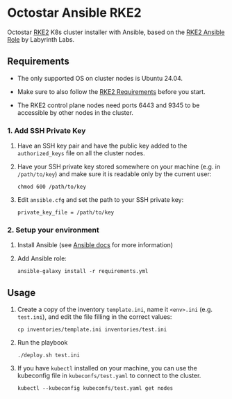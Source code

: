 # Octostar Ansible RKE2

Octostar [RKE2](https://docs.rke2.io/) K8s cluster installer with Ansible, based on the [RKE2 Ansible Role](https://github.com/lablabs/ansible-role-rke2) by Labyrinth Labs.

## Requirements

* The only supported OS on cluster nodes is Ubuntu 24.04.

* Make sure to also follow the [RKE2 Requirements](https://docs.rke2.io/install/requirements) before you start.

* The RKE2 control plane nodes need ports 6443 and 9345 to be accessible by other nodes in the cluster.

### 1. Add SSH Private Key

1. Have an SSH key pair and have the public key added to the `authorized_keys` file on all the cluster nodes.

2. Have your SSH private key stored somewhere on your machine (e.g. in `/path/to/key`) and make sure it is readable only by the current user:

    ```
    chmod 600 /path/to/key
    ```

3. Edit `ansible.cfg` and set the path to your SSH private key:

    ```
    private_key_file = /path/to/key
    ```

### 2. Setup your environment

1. Install Ansible (see [Ansible docs](https://docs.ansible.com/ansible/latest/installation_guide/intro_installation.html) for more information)

2. Add Ansible role:

    ```
    ansible-galaxy install -r requirements.yml
    ```

## Usage

1. Create a copy of the inventory `template.ini`, name it `<env>.ini` (e.g. `test.ini`), and edit the file filling in the correct values:

    ```
    cp inventories/template.ini inventories/test.ini
    ```

2. Run the playbook

    ```
    ./deploy.sh test.ini
    ```

3. If you have `kubectl` installed on your machine, you can use the kubeconfig file in `kubeconfs/test.yaml` to connect to the cluster.

    ```
    kubectl --kubeconfig kubeconfs/test.yaml get nodes
    ```